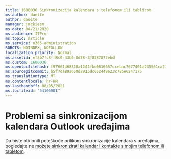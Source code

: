 ```yaml
---
title: 1600036 Sinkronizacija kalendara s telefonom ili tablicom
ms.author: daeite
author: daeite
manager: jackiesm
ms.date: 04/21/2020
ms.audience: ITPro
ms.topic: article
ms.service: o365-administration
ROBOTS: NOINDEX, NOFOLLOW
localization_priority: Normal
ms.assetid: ef3b7fc8-f8c0-43b0-8d78-3f8287872ebd
ms.custom: 1600036
ms.openlocfilehash: f97661468310a1241fbe0616657ccebac7677401a235561ca27020be6e27cbbb
ms.sourcegitcommit: b5f7da89a650d2915dc652449623c78be6247175
ms.translationtype: MT
ms.contentlocale: hr-HR
ms.lasthandoff: 08/05/2021
ms.locfileid: "54106901"
---
```

# <a name="issues-synchronizing-your-outlook-calendar-to-devices"></a>Problemi sa sinkronizacijom kalendara Outlook uređajima

Da biste otklonili poteškoće prilikom sinkronizacije kalendara s uređajima, pogledajte ne [možete sinkronizirati kalendar i kontakte s mojim telefonom ili tabletom](https://support.office.com/article/8479d764-b9f5-4fff-ba88-edd7c265df9f.aspx).
  

